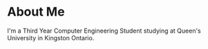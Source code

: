 # About Me

I'm a Third Year Computer Engineering Student studying at Queen's University in Kingston Ontario.
